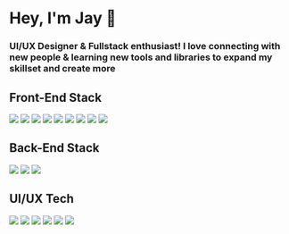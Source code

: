 <h1>Hey, I'm Jay 👋</h1>

### UI/UX Designer & Fullstack enthusiast! I love connecting with new people & learning new tools and libraries to expand my skillset and create more

<h2>Front-End Stack</h2>
<span><img src="https://img.shields.io/badge/next_js-black?style=for-the-badge&logo=nextdotjs&logoColor=white"></span>
<span><img src="https://img.shields.io/badge/vite-646CFF?style=for-the-badge&logo=vite&logoColor=white"></span>
<span><img src="https://img.shields.io/badge/react-61DAFB?style=for-the-badge&logo=react&logoColor=white"></span>
<span><img src="https://img.shields.io/badge/javascript-F7DF1E?style=for-the-badge&logo=javascript&logoColor=black"></span>
<span><img src="https://img.shields.io/badge/sass-CC6699?style=for-the-badge&logo=sass&logoColor=white"></span>
<span><img src="https://img.shields.io/badge/tailwind-06B6D4?style=for-the-badge&logo=tailwindcss&logoColor=white"></span>
<span><img src="https://img.shields.io/badge/CSS3-1572B6?style=for-the-badge&logo=css3&logoColor=white"></span>
<span><img src="https://img.shields.io/badge/html5-E34F26?style=for-the-badge&logo=html5&logoColor=white"></span>
<span><img src="https://img.shields.io/badge/three.js-000000?style=for-the-badge&logo=threedotjs&logoColor=white"></span>



<h2>Back-End Stack</h2>
<span><img src="https://img.shields.io/badge/mongodb-47A248?style=for-the-badge&logo=mongoDB&logoColor=white"></span>
<span><img src="https://img.shields.io/badge/express-000000?style=for-the-badge&logo=express&logoColor=white"></span>
<span><img src="https://img.shields.io/badge/AWS-232F3E?style=for-the-badge&logo=amazonwebservices&logoColor=white"></span>


<h2>UI/UX Tech</h2>
<span><img src="https://img.shields.io/badge/Lightroom-blue?style=for-the-badge&logo=adobeLightroomClassic&logoColor=white"></span>
<span><img src="https://img.shields.io/badge/Illustrator-orange?style=for-the-badge&logo=adobeillustrator&logoColor=white"></span>
<span><img src="https://img.shields.io/badge/Indesign-purple?style=for-the-badge&logo=adobeindesign&logoColor=white"></span>
<span><img src="https://img.shields.io/badge/Photoshop-lightblue?style=for-the-badge&logo=adobephotoshop&logoColor=white"></span>
<span><img src="https://img.shields.io/badge/Figma-black?style=for-the-badge&logo=figma&logoColor=white"></span>
<span><img src="https://img.shields.io/badge/Wordpress-blue?style=for-the-badge&logo=wordpress&logoColor=white"></span>

